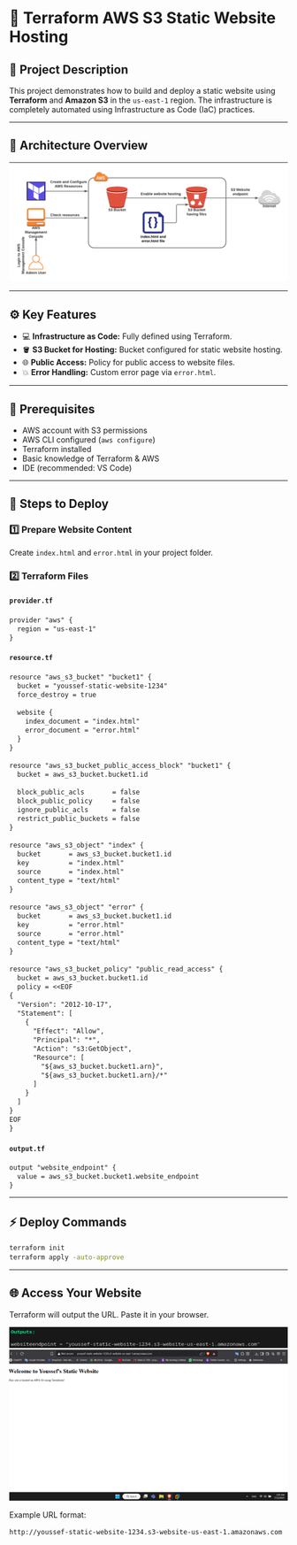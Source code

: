 # 🚀 Terraform AWS S3 Static Website Hosting

## 📌 Project Description

This project demonstrates how to build and deploy a static website using **Terraform** and **Amazon S3** in the `us-east-1` region. The infrastructure is completely automated using Infrastructure as Code (IaC) practices.

---

## 🧱 Architecture Overview

![Project Architecture](images/s3-overview.png)

---

## ⚙️ Key Features

- 💻 **Infrastructure as Code:** Fully defined using Terraform.
- 🪣 **S3 Bucket for Hosting:** Bucket configured for static website hosting.
- 🌐 **Public Access:** Policy for public access to website files.
- 💥 **Error Handling:** Custom error page via `error.html`.

---

## 🧰 Prerequisites

- AWS account with S3 permissions
- AWS CLI configured (`aws configure`)
- Terraform installed
- Basic knowledge of Terraform & AWS
- IDE (recommended: VS Code)

---

## 🚀 Steps to Deploy

### 1️⃣ Prepare Website Content

Create `index.html` and `error.html` in your project folder.

### 2️⃣ Terraform Files

#### `provider.tf`

```hcl
provider "aws" {
  region = "us-east-1"
}
```

#### `resource.tf`

```hcl
resource "aws_s3_bucket" "bucket1" {
  bucket = "youssef-static-website-1234"
  force_destroy = true

  website {
    index_document = "index.html"
    error_document = "error.html"
  }
}

resource "aws_s3_bucket_public_access_block" "bucket1" {
  bucket = aws_s3_bucket.bucket1.id

  block_public_acls       = false
  block_public_policy     = false
  ignore_public_acls      = false
  restrict_public_buckets = false
}

resource "aws_s3_object" "index" {
  bucket       = aws_s3_bucket.bucket1.id
  key          = "index.html"
  source       = "index.html"
  content_type = "text/html"
}

resource "aws_s3_object" "error" {
  bucket       = aws_s3_bucket.bucket1.id
  key          = "error.html"
  source       = "error.html"
  content_type = "text/html"
}

resource "aws_s3_bucket_policy" "public_read_access" {
  bucket = aws_s3_bucket.bucket1.id
  policy = <<EOF
{
  "Version": "2012-10-17",
  "Statement": [
    {
      "Effect": "Allow",
      "Principal": "*",
      "Action": "s3:GetObject",
      "Resource": [
        "${aws_s3_bucket.bucket1.arn}",
        "${aws_s3_bucket.bucket1.arn}/*"
      ]
    }
  ]
}
EOF
}
```

#### `output.tf`

```hcl
output "website_endpoint" {
  value = aws_s3_bucket.bucket1.website_endpoint
}
```

---

## ⚡ Deploy Commands

```bash
terraform init
terraform apply -auto-approve
```

---

## 🌐 Access Your Website

Terraform will output the URL. Paste it in your browser.

![Terraform Output](images/output.png)
![Website Preview](images/screenshot.png)

Example URL format:

```
http://youssef-static-website-1234.s3-website-us-east-1.amazonaws.com
```
